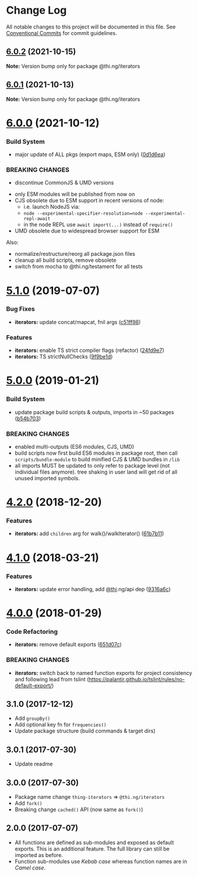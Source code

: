 # Change Log

All notable changes to this project will be documented in this file.
See [Conventional Commits](https://conventionalcommits.org) for commit guidelines.

## [6.0.2](https://github.com/thi-ng/umbrella/compare/@thi.ng/iterators@6.0.1...@thi.ng/iterators@6.0.2) (2021-10-15)

**Note:** Version bump only for package @thi.ng/iterators





## [6.0.1](https://github.com/thi-ng/umbrella/compare/@thi.ng/iterators@6.0.0...@thi.ng/iterators@6.0.1) (2021-10-13)

**Note:** Version bump only for package @thi.ng/iterators





# [6.0.0](https://github.com/thi-ng/umbrella/compare/@thi.ng/iterators@5.1.74...@thi.ng/iterators@6.0.0) (2021-10-12)


### Build System

* major update of ALL pkgs (export maps, ESM only) ([0d1d6ea](https://github.com/thi-ng/umbrella/commit/0d1d6ea9fab2a645d6c5f2bf2591459b939c09b6))


### BREAKING CHANGES

* discontinue CommonJS & UMD versions

- only ESM modules will be published from now on
- CJS obsolete due to ESM support in recent versions of node:
  - i.e. launch NodeJS via:
  - `node --experimental-specifier-resolution=node --experimental-repl-await`
  - in the node REPL use `await import(...)` instead of `require()`
- UMD obsolete due to widespread browser support for ESM

Also:
- normalize/restructure/reorg all package.json files
- cleanup all build scripts, remove obsolete
- switch from mocha to @thi.ng/testament for all tests






#  [5.1.0](https://github.com/thi-ng/umbrella/compare/@thi.ng/iterators@5.0.19...@thi.ng/iterators@5.1.0) (2019-07-07) 

###  Bug Fixes 

- **iterators:** update concat/mapcat, fnil args ([c51ff98](https://github.com/thi-ng/umbrella/commit/c51ff98)) 

###  Features 

- **iterators:** enable TS strict compiler flags (refactor) ([24fd9e7](https://github.com/thi-ng/umbrella/commit/24fd9e7)) 
- **iterators:** TS strictNullChecks ([9f9be1d](https://github.com/thi-ng/umbrella/commit/9f9be1d)) 

#  [5.0.0](https://github.com/thi-ng/umbrella/compare/@thi.ng/iterators@4.2.4...@thi.ng/iterators@5.0.0) (2019-01-21) 

###  Build System 

- update package build scripts & outputs, imports in ~50 packages ([b54b703](https://github.com/thi-ng/umbrella/commit/b54b703)) 

###  BREAKING CHANGES 

- enabled multi-outputs (ES6 modules, CJS, UMD) 
- build scripts now first build ES6 modules in package root, then call   `scripts/bundle-module` to build minified CJS & UMD bundles in `/lib` 
- all imports MUST be updated to only refer to package level   (not individual files anymore). tree shaking in user land will get rid of   all unused imported symbols. 

#  [4.2.0](https://github.com/thi-ng/umbrella/compare/@thi.ng/iterators@4.1.40...@thi.ng/iterators@4.2.0) (2018-12-20) 

###  Features 

- **iterators:** add `children` arg for walk()/walkIterator() ([61b7b11](https://github.com/thi-ng/umbrella/commit/61b7b11)) 

#  [4.1.0](https://github.com/thi-ng/umbrella/compare/@thi.ng/iterators@4.0.7...@thi.ng/iterators@4.1.0) (2018-03-21) 

###  Features 

- **iterators:** update error handling, add [@thi](https://github.com/thi).ng/api dep ([9316a6c](https://github.com/thi-ng/umbrella/commit/9316a6c)) 

#  [4.0.0](https://github.com/thi-ng/umbrella/compare/@thi.ng/iterators@3.2.4...@thi.ng/iterators@4.0.0) (2018-01-29) 

###  Code Refactoring 

- **iterators:** remove default exports ([651d07c](https://github.com/thi-ng/umbrella/commit/651d07c)) 

###  BREAKING CHANGES 

- **iterators:** switch back to named function exports for project consistency and following lead from tslint (https://palantir.github.io/tslint/rules/no-default-export/) 

##  3.1.0 (2017-12-12) 

- Add `groupBy()` 
- Add optional key fn for `frequencies()` 
- Update package structure (build commands & target dirs) 

##  3.0.1 (2017-07-30) 

- Update readme 

##  3.0.0 (2017-07-30) 

- Package name change `thing-iterators` => `@thi.ng/iterators` 
- Add `fork()` 
- Breaking change `cached()` API (now same as `fork()`) 

##  2.0.0 (2017-07-07) 

- All functions are defined as sub-modules and exposed as default exports. This is an additional feature. The full library can still be imported as before. 
- Function sub-modules use *Kebab case* whereas function names are in *Camel case*.

